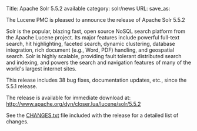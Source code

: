 Title: Apache Solr 5.5.2 available
category: solr/news
URL: 
save_as: 

The Lucene PMC is pleased to announce the release of Apache Solr 5.5.2

Solr is the popular, blazing fast, open source NoSQL search platform
from the Apache Lucene project. Its major features include powerful
full-text search, hit highlighting, faceted search, dynamic
clustering, database integration, rich document (e.g., Word, PDF)
handling, and geospatial search. Solr is highly scalable, providing
fault tolerant distributed search and indexing, and powers the search
and navigation features of many of the world's largest internet sites.

This release includes 38 bug fixes, documentation updates, etc.,
since the 5.5.1 release.

The release is available for immediate download at:
<http://www.apache.org/dyn/closer.lua/lucene/solr/5.5.2>

See the [CHANGES.txt](https://lucene.apache.org/solr/5_5_2/changes/Changes.html)
file included with the release for a detailed list of changes.

